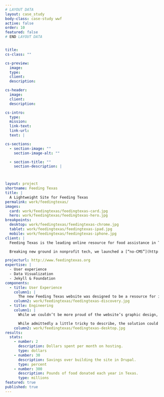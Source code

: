 ```yaml
---
# LAYOUT DATA
layout: case_study
body-class: case-study wwf
active: false
order: 10
featured: false
# END LAYOUT DATA


title:
cs-class: ""

cs-preview:
  image:
  type:
  client:
  description:

cs-header:
  image:
  client:
  description:

cs-intro:
  type:
  mission:
  link-text:
  link-url:
  text: |

cs-sections:
  - section-image: ""
    section-image-alt: ""

  - section-title: ""
    section-description: |



layout: project
shortname: Feeding Texas
title: |
  A Lightweight Site for Feeding Texas
permalink: work/feedingtexas/
images:
  card: work/feedingtexas/feedingtexas-card.jpg
  hero: work/feedingtexas/feedingtexas-hero.jpg
breakpoints:
  desktop: work/feedingtexas/feedingtexas-chrome.jpg
  tablet: work/feedingtexas/feedingtexas-ipad.jpg
  mobile: work/feedingtexas/feedingtexas-iphone.jpg
client: |
  Feeding Texas is the leading online resource for food assistance in Texas, bringing together and supporting over 20 local food banks across the state. Despite its ambitious mandate and broad reach, the organization’s communications team is small. Their time and resources are limited. Consequently, they need the most lightweight, “no fuss no muss” website possible.

  Breaking new ground in nonprofit tech, we launched a [“no-CMS”](http://thinkshout.com/blog/2014/10/success-building-cmsless-production-sites-with-jekyll/) website for Feeding Texas built on top of Jekyll and Foundation.

projecturl: http://www.feedingtexas.org
expertise: |
  - User experience
  - Data Visualization
  - Jekyll & Foundation
components:
  - title: User Experience
    column1: |
      The new Feeding Texas website was designed to be a resource for individuals and families seeking food assistance. With this in mind, we created an easy-to-use, highly-visual site. Key to its usability, the site features a zip code lookup tool and mapping interface that allows site visitors to find their local food bank and look up statistics about hunger at a glance in their county.
    column2: work/feedingtexas/feedingtexas-discovery.jpg
  - title: Engineering
    column1: |
      While we couldn’t be more proud of the website’s graphic design, the engineering that powers the new site is where the true innovation lies. Jettisoning the traditional “content management system,” the website is built on top of a static website generator. Leveraging Jekyll, GitHub and Travis CI, content managers at Feeding Texas simply create and edit content in a text editor on their desktop, and then save this content to a repository online, where the website then publishes it.

      While admittedly a little tricky to describe, the solution could not be simpler to manage. It was less expensive to build than a Drupal website, requires no security updates, and costs just pennies a day to host.
    column2: work/feedingtexas/feedingtexas-desktop.jpg
results:
  stats:
    - number: 2
      description: Dollars spent per month on hosting.
      type: dollars
    - number: 30
      description: Savings over building the site in Drupal.
      type: percent
    - number: 300
      description: Pounds of food donated each year in Texas.
      type: millions
featured: true
published: true
---
```

